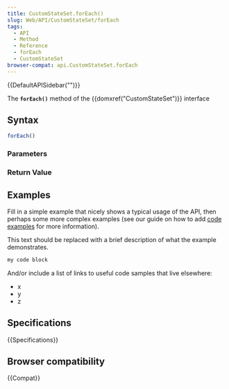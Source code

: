 ```yaml
---
title: CustomStateSet.forEach()
slug: Web/API/CustomStateSet/forEach
tags:
  - API
  - Method
  - Reference
  - forEach
  - CustomStateSet
browser-compat: api.CustomStateSet.forEach
---
```

{{DefaultAPISidebar("")}}

The **`forEach()`** method of the {{domxref("CustomStateSet")}} interface 

## Syntax

```js
forEach()
```

### Parameters



### Return Value



## Examples

Fill in a simple example that nicely shows a typical usage of the API, then perhaps some more complex examples (see our guide on how to add [code examples](/en-US/docs/MDN/Contribute/Structures/Code_examples) for more information).

This text should be replaced with a brief description of what the example demonstrates.

```js
my code block
```

And/or include a list of links to useful code samples that live elsewhere:

*   x
*   y
*   z

## Specifications

{{Specifications}}

## Browser compatibility

{{Compat}}

